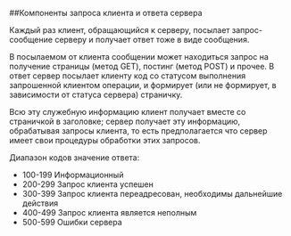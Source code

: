 ##Компоненты запроса клиента и ответа сервера

Каждый раз клиент, обращающийся к серверу, посылает запрос-сообщение серверу и получает ответ тоже в виде сообщения. 

В посылаемом от клиента сообщении может находиться запрос на получение страницы (метод GET), постинг (метод POST) и прочее. В ответ сервер посылает клиенту код со статусом выполнения запрошенной клиентом операции, и формирует (или не формирует, в зависимости от статуса сервера) страничку. 

Всю эту служебную информацию клиент получает вместе со страничкой в заголовке; сервер получает эту информацию, обрабатывая запросы клиента, то есть предполагается что сервер имеет свои процедуры обработки этих запросов.

Диапазон кодов значение ответа:

- 100-199 Информационный
- 200-299 Запрос клиента успешен
- 300-399 Запрос клиента переадресован, необходимы дальнейшие действия
- 400-499 Запрос клиента является неполным
- 500-599 Ошибки сервера